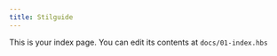 ```yaml
---
title: Stilguide
---
```


This is your index page. You can edit its contents at `docs/01-index.hbs`
